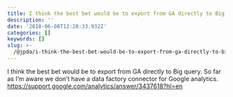 ```yaml
---
title: I think the best bet would be to export from GA directly to Big query.
description: ''
date: '2018-06-08T12:28:33.932Z'
categories: []
keywords: []
slug: >-
  /@jpda/i-think-the-best-bet-would-be-to-export-from-ga-directly-to-big-query-3cfdd86fb986
---
```


I think the best bet would be to export from GA directly to Big query. So far as I’m aware we don’t have a data factory connector for Google analytics. https://support.google.com/analytics/answer/3437618?hl=en